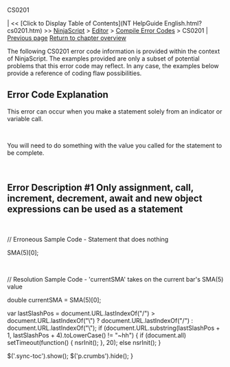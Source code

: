 ﻿










 


CS0201







| &lt;&lt; [Click to Display Table of Contents](NT HelpGuide English.html?cs0201.htm) &gt;&gt;
 [NinjaScript](ninjascript.htm) &gt; [Editor](editor.htm) &gt; [Compile Error Codes](compile_error_codes.htm) &gt;
CS0201 | [Previous page](cs0200.htm)
[Return to chapter overview](compile_error_codes.htm)










The following CS0201 error code information is provided within the context of NinjaScript. The examples provided are only a subset of potential problems that this error code may reflect. In any case, the examples below provide a reference of coding flaw possibilities.



Error Code Explanation
----------------------


This error can occur when you make a statement solely from an indicator or variable call.


 


You will need to do something with the value you called for the statement to be complete.


 


Error Description #1 
Only assignment, call, increment, decrement, await and new object expressions can be used as a statement
------------------------------------------------------------------------------------------------------------------------------


 


// Erroneous Sample Code - Statement that does nothing


SMA(5)[0];


 


// Resolution Sample Code - 'currentSMA' takes on the current bar's SMA(5) value


double currentSMA = SMA(5)[0]; 





 
 var lastSlashPos = document.URL.lastIndexOf("/") &gt; document.URL.lastIndexOf("\\") ? document.URL.lastIndexOf("/") : document.URL.lastIndexOf("\\");
 if (document.URL.substring(lastSlashPos + 1, lastSlashPos + 4).toLowerCase() != "~hh") {
 if (document.all) setTimeout(function() {
 nsrInit();
 }, 20);
 else nsrInit();
 }
 
 
 $('.sync-toc').show();
 $('p.crumbs').hide();
 }
 
 
 



